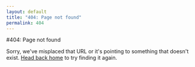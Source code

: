 ```yaml
---
layout: default
title: "404: Page not found"
permalink: 404
---
```


#404: Page not found

Sorry, we've misplaced that URL or it's pointing to something that doesn't exist. [Head back home](/) to try finding it again.
